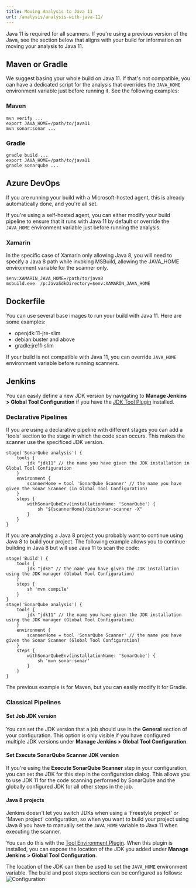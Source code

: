 ```yaml
---
title: Moving Analysis to Java 11
url: /analysis/analysis-with-java-11/
---
```


Java 11 is required for all scanners. If you're using a previous version of the Java, see the section below that aligns with your build for information on moving your analysis to Java 11.

## Maven or Gradle

We suggest basing your whole build on Java 11. If that's not compatible, you can have a dedicated script for the analysis that overrides the `JAVA_HOME` environment variable just before running it. See the following examples:

### Maven

```
mvn verify ...
export JAVA_HOME=/path/to/java11
mvn sonar:sonar ...
```

### Gradle 

```
gradle build ...
export JAVA_HOME=/path/to/java11
gradle sonarqube ...
```

## Azure DevOps

If you are running your build with a Microsoft-hosted agent, this is already automatically done, and you're all set. 

If you're using a self-hosted agent, you can either modify your build pipeline to ensure that it runs with Java 11 by default or override the `JAVA_HOME` environment variable just before running the analysis.

### Xamarin
In the specific case of Xamarin only allowing Java 8, you will need to specify a Java 8 path while invoking MSBuild, allowing the JAVA_HOME environment variable for the scanner only.

```
$env:XAMARIN_JAVA_HOME=/path/to/java8
msbuild.exe  /p:JavaSdkDirectory=$env:XAMARIN_JAVA_HOME
```

## Dockerfile

You can use several base images to run your build with Java 11. Here are some examples:

- openjdk:11-jre-slim
- debian:buster and above
- gradle:jre11-slim

If your build is not compatible with Java 11, you can override `JAVA_HOME` environment variable before running scanners.

## Jenkins

You can easily define a new JDK version by navigating to **Manage Jenkins > Global Tool Configuration** if you have the [JDK Tool Plugin](https://plugins.jenkins.io/jdk-tool/) installed.

### Declarative Pipelines

If you are using a declarative pipeline with different stages you can add a 'tools' section to the stage in which the code scan occurs. This makes the scanner use the specificed JDK version.

```
stage('SonarQube analysis') {
    tools {
        jdk "jdk11" // the name you have given the JDK installation in Global Tool Configuration
    }
    environment {
        scannerHome = tool 'SonarQube Scanner' // the name you have given the Sonar Scanner (in Global Tool Configuration)
    }
    steps {
        withSonarQubeEnv(installationName: 'SonarQube') {
            sh "${scannerHome}/bin/sonar-scanner -X"
        }
    }
}
```

If you are analyzing a Java 8 project you probably want to continue using Java 8 to build your project. The following example allows you to continue building in Java 8 but will use Java 11 to scan the code:

```
stage('Build') {
    tools {
        jdk "jdk8" // the name you have given the JDK installation using the JDK manager (Global Tool Configuration)
    }
    steps {
        sh 'mvn compile'
    }
}
stage('SonarQube analysis') {
    tools {
        jdk "jdk11" // the name you have given the JDK installation using the JDK manager (Global Tool Configuration)
    }
    environment {
        scannerHome = tool 'SonarQube Scanner' // the name you have given the Sonar Scanner (Global Tool Configuration)
    }
    steps {
        withSonarQubeEnv(installationName: 'SonarQube') {
            sh 'mvn sonar:sonar'
        }
    }
}
```

The previous example is for Maven, but you can easily modify it for Gradle.

### Classical Pipelines

#### **Set Job JDK version**  
You can set the JDK version that a job should use in the **General** section of your configuration. This option is only visible if you have configured multiple JDK versions under **Manage Jenkins > Global Tool Configuration**.

#### **Set Execute SonarQube Scanner JDK version**  
If you're using the **Execute SonarQube Scanner** step in your configuration, you can set the JDK for this step in the configuration dialog. This allows you to use JDK 11 for the code scanning performed by SonarQube and the globally configured JDK for all other steps in the job.

#### **Java 8 projects**  
Jenkins doesn't let you switch JDKs when using a 'Freestyle project' or 'Maven project' configuration, so when you want to build your project using Java 8 you have to manually set the `JAVA_HOME` variable to Java 11 when executing the scanner.

You can do this with the [Tool Environment Plugin](https://plugins.jenkins.io/toolenv/). When this plugin is installed, you can expose the location of the JDK you added under **Manage Jenkins > Global Tool Configuration**.

The location of the JDK can then be used to set the `JAVA_HOME` environment variable. The build and post steps sections can be configured as follows:
![Configuration](/images/jenkins-maven-setup.png)

